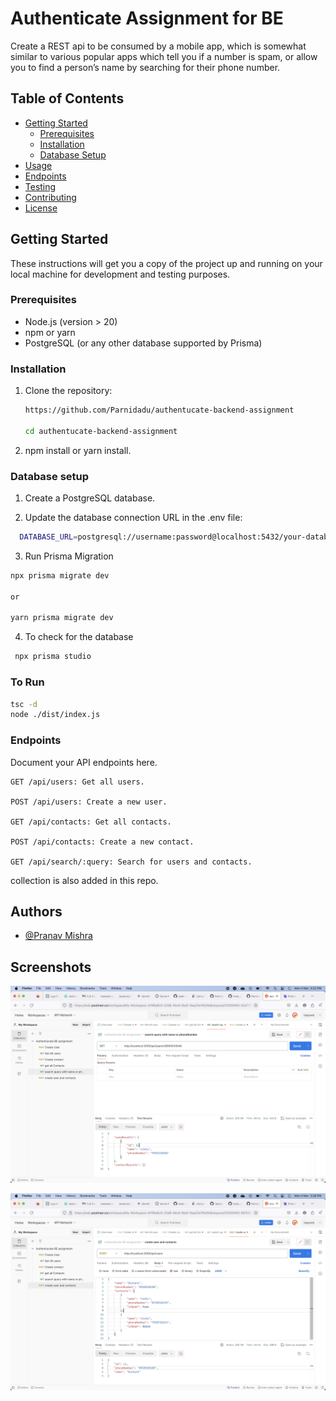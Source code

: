 # Authenticate Assignment for BE

Create a REST api to be consumed by a mobile app, which is somewhat similar to various popular apps
which tell you if a number is spam, or allow you to find a person’s name by searching for their phone
number.
## Table of Contents

- [Getting Started](#getting-started)
  - [Prerequisites](#prerequisites)
  - [Installation](#installation)
  - [Database Setup](#database-setup)
- [Usage](#usage)
- [Endpoints](#endpoints)
- [Testing](#testing)
- [Contributing](#contributing)
- [License](#license)

## Getting Started

These instructions will get you a copy of the project up and running on your local machine for development and testing purposes.

### Prerequisites

- Node.js (version > 20)
- npm or yarn
- PostgreSQL (or any other database supported by Prisma)

### Installation

1. Clone the repository:
   ```bash
   https://github.com/Parnidadu/authentucate-backend-assignment

   cd authentucate-backend-assignment 

2. npm install or yarn install.

### Database setup

1. Create a PostgreSQL database.

2. Update the database connection URL in the .env file:
```bash 
  DATABASE_URL=postgresql://username:password@localhost:5432/your-database.
  ```

3. Run Prisma Migration
```bash 
npx prisma migrate dev 

or

yarn prisma migrate dev 
```

4. To check for the database 

```bash 
 npx prisma studio 
 ```

### To Run

```bash 
tsc -d
node ./dist/index.js
```

### Endpoints

Document your API endpoints here.

    GET /api/users: Get all users.

    POST /api/users: Create a new user.

    GET /api/contacts: Get all contacts.

    POST /api/contacts: Create a new contact.

    GET /api/search/:query: Search for users and contacts.

collection is also added in this repo.


## Authors

- [@Pranav Mishra](https://www.github.com/parnidadu)


## Screenshots

![App Screenshot](https://github.com/Parnidadu/authentucate-backend-assignment/blob/main/Screenshot%202024-03-04%20at%203.22.38%20PM.png?raw=true)

![App Screenshot](https://github.com/Parnidadu/authentucate-backend-assignment/blob/main/Screenshot%202024-03-04%20at%203.28.27%20PM.png?raw=true)


